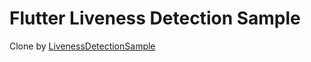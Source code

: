 # Flutter Liveness Detection Sample

Clone by [LivenessDetectionSample](https://github.com/aitsuki/LivenessDetectionSample)
